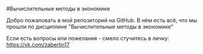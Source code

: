 #Вычислительные методы в экономике

Добро пожаловать в мой репозиторий на GitHub. В нём есть всё, что мы прошли по дисциплине "Вычислительные методы в экономике"

Если есть вопросы или пожелания - смело стучитесь в личку: https://vk.com/zaberlin17

